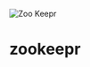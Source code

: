 ![Zoo Keepr](https://user-images.githubusercontent.com/78888642/132995742-b2c88602-d7e8-4a54-b5ec-890b7e87759a.png)
# zookeepr
